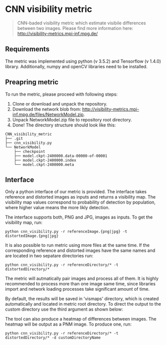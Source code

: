 # CNN visibility metric
> CNN-baded visibility metric which estimate visibile differences between two images.
> Please find more information here: http://visibility-metrics.mpi-inf.mpg.de/

## Requirements

The metric was implemented using python (v 3.5.2) and Tensorflow (v 1.4.0) library.
Additionally, numpy and openCV libraries need to be installed.

## Preapring metric

To run the metric, please proceed with following steps:
1. Clone or download and unpack the repository.
2. Download the network blob from: http://visibility-metrics.mpi-inf.mpg.de/files/NetworkModel.zip.
3. Unpack NetworkModel.zip file to repository root directory.
4. Done! The directory structure should look like this:

```
CNN_visibility_metric
├── .git
├── cnn_visibility.py
└── NetworkModel
    ├── checkpoint
    ├── model.ckpt-2400000.data-00000-of-00001
    ├── model.ckpt-2400000.index
    └── model.ckpt-2400000.meta
```

## Interface

Only a python interface of our metric is provided. The interface takes reference and distorted images as inputs and returns a
visibility map. The visibility map values correspond to probability of detection by population, where higher value means the more likly detection.

The interface supports both, PNG and JPG, images as inputs. To get the visibility map, run:

```
python cnn_visibility.py -r referenceImage.{png|jpg} -t distortedImage.{png|jpg}
```

It is also possible to run metric using more files at the same time. If the corresponding reference and distorted images have the same names and are located in two sepatare directories run:

```
python cnn_visibility.py -r referenceDirectory/* -t distortedDirectory/*
```

The metric will autmatically pair images and process all of them. It is highly recommended to process more than one image same time, since libraries import and network loading processes take significant amount of time.

By default, the results will be saved in 'vismaps' directory, which is created automatically and located in metric root directory.
To direct the output to the custom directory use the third argument as shown below:

The tool can also produce a heatmap of differences between images. The heatmap
will be output as a PNM image. To produce one, run:

```
python cnn_visibility.py -r referenceDirectory/* -t distortedDirectory/* -d customDirectoryName
```
